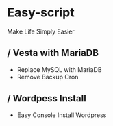 Easy-script
===========

Make Life Simply Easier

## / Vesta with MariaDB

- Replace MySQL with MariaDB
- Remove Backup Cron

## / Wordpess Install
- Easy Console Install Wordpress

